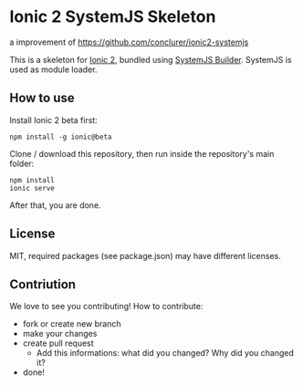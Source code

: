 # Ionic 2 SystemJS Skeleton
a improvement of https://github.com/conclurer/ionic2-systemjs

This is a skeleton for [Ionic 2](https://github.com/driftyco/ionic), bundled using [SystemJS Builder](https://github.com/systemjs/builder). SystemJS is used as module loader.

## How to use

Install Ionic 2 beta first:

```
npm install -g ionic@beta
```

Clone / download this repository, then run inside the repository's main folder:

```
npm install
ionic serve
```

After that, you are done.

## License

MIT, required packages (see package.json) may have different licenses.

## Contriution

We love to see you contributing! How to contribute:
* fork or create new branch
* make your changes
* create pull request
    * Add this informations: what did you changed? Why did you changed it?
* done!